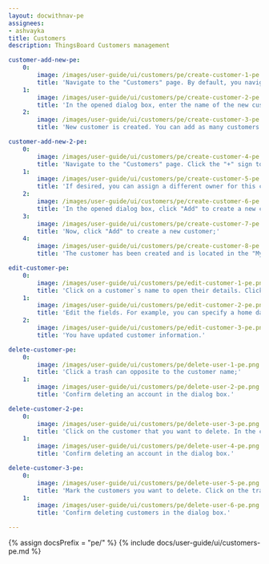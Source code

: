 ```yaml
---
layout: docwithnav-pe
assignees:
- ashvayka
title: Customers
description: ThingsBoard Customers management

customer-add-new-pe:
    0:
        image: /images/user-guide/ui/customers/pe/create-customer-1-pe.png
        title: 'Navigate to the "Customers" page. By default, you navigate to the customer group "All". Then click the plus sign in the upper right corner of the screen;'
    1:
        image: /images/user-guide/ui/customers/pe/create-customer-2-pe.png
        title: 'In the opened dialog box, enter the name of the new customer. Additionally, you can input personal details for the customer and assign a home dashboard. Then click "Add";'
    2:
        image: /images/user-guide/ui/customers/pe/create-customer-3-pe.png
        title: 'New customer is created. You can add as many customers as you want in the same way.'

customer-add-new-2-pe:
    0:
        image: /images/user-guide/ui/customers/pe/create-customer-4-pe.png
        title: 'Navigate to the "Customers" page. Click the "+" sign to add a new customer. Input the customer title. Additionally, you can input personal details for the customer and assign a home dashboard. Then, click on "Next: Owner and groups" button;'
    1:
        image: /images/user-guide/ui/customers/pe/create-customer-5-pe.png
        title: 'If desired, you can assign a different owner for this customer. We will leave this option unchanged. Enter a name for the new group and click "Create a new one!";'
    2:
        image: /images/user-guide/ui/customers/pe/create-customer-6-pe.png
        title: 'In the opened dialog box, click "Add" to create a new customers group;'
    3:
        image: /images/user-guide/ui/customers/pe/create-customer-7-pe.png
        title: 'Now, click "Add" to create a new customer;'
    4:
        image: /images/user-guide/ui/customers/pe/create-customer-8-pe.png
        title: 'The customer has been created and is located in the "My Customers" group. You can navigate to this group by clicking on its name.'

edit-customer-pe:
    0:
        image: /images/user-guide/ui/customers/pe/edit-customer-1-pe.png
        title: 'Click on a customer`s name to open their details. Click the "pencil" icon to enter edit mode;'
    1:
        image: /images/user-guide/ui/customers/pe/edit-customer-2-pe.png
        title: 'Edit the fields. For example, you can specify a home dashboard for this customer. After that, save all changes;'
    2:
        image: /images/user-guide/ui/customers/pe/edit-customer-3-pe.png
        title: 'You have updated customer information.'

delete-customer-pe:
    0:
        image: /images/user-guide/ui/customers/pe/delete-user-1-pe.png
        title: 'Click a trash can opposite to the customer name;'
    1:
        image: /images/user-guide/ui/customers/pe/delete-user-2-pe.png
        title: 'Confirm deleting an account in the dialog box.'

delete-customer-2-pe:
    0:
        image: /images/user-guide/ui/customers/pe/delete-user-3-pe.png
        title: 'Click on the customer that you want to delete. In the customer details, click "Delete customer" button;'
    1:
        image: /images/user-guide/ui/customers/pe/delete-user-4-pe.png
        title: 'Confirm deleting an account in the dialog box.'

delete-customer-3-pe:
    0:
        image: /images/user-guide/ui/customers/pe/delete-user-5-pe.png
        title: 'Mark the customers you want to delete. Click on the trash bin icon in the top right corner;'
    1:
        image: /images/user-guide/ui/customers/pe/delete-user-6-pe.png
        title: 'Confirm deleting customers in the dialog box.'

---
```


{% assign docsPrefix = "pe/" %}
{% include docs/user-guide/ui/customers-pe.md %}
